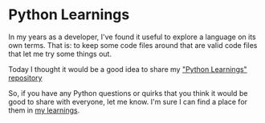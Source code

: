 Python Learnings
================

In my years as a developer, I've found it useful to explore a language on its own terms.
That is: to keep some code files around that are valid code files that let me try some things out.

Today I thought it would be a good idea to share my ["Python Learnings" repository](https://stash.endurance.com/users/ngrigg/repos/python-learnings/browse)

So, if you have any Python questions or quirks that you think it would be good to share with everyone, let me know. I'm sure I can find a place for them in [my learnings](https://stash.endurance.com/users/ngrigg/repos/python-learnings/browse).
